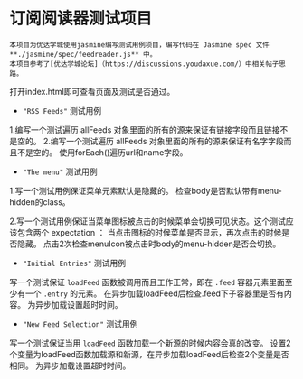 # 订阅阅读器测试项目

    本项目为优达学城使用jasmine编写测试用例项目，编写代码在 Jasmine spec 文件 **./jasmine/spec/feedreader.js** 中。
    本项目参考了[优达学城论坛]（https://discussions.youdaxue.com/）中相关帖子思路。

打开index.html即可查看页面及测试是否通过。

*    `"RSS Feeds"` 测试用例

1.编写一个测试遍历 allFeeds 对象里面的所有的源来保证有链接字段而且链接不是空的。
2.编写一个测试遍历 allFeeds 对象里面的所有的源来保证有名字字段而且不是空的。
    使用forEach()遍历url和name字段。

*    `"The menu"` 测试用例

1.写一个测试用例保证菜单元素默认是隐藏的。
    检查body是否默认带有menu-hidden的class。

2.写一个测试用例保证当菜单图标被点击的时候菜单会切换可见状态。这个测试应该包含两个 expectation ： 当点击图标的时候菜单是否显示，再次点击的时候是否隐藏。
    点击2次检查menuIcon被点击时body的menu-hidden是否会切换。

*    `"Initial Entries"` 测试用例

写一个测试保证 `loadFeed` 函数被调用而且工作正常，即在 `.feed` 容器元素里面至少有一个 `.entry` 的元素。
    在异步加载loadFeed后检查.feed下子容器里是否有内容。
    为异步加载设置超时时间。

*    `"New Feed Selection"` 测试用例

写一个测试保证当用 `loadFeed` 函数加载一个新源的时候内容会真的改变。
    设置2个变量为loadFeed函数加载源和新源，在异步加载loadFeed后检查2个变量是否相同。
    为异步加载设置超时时间。

